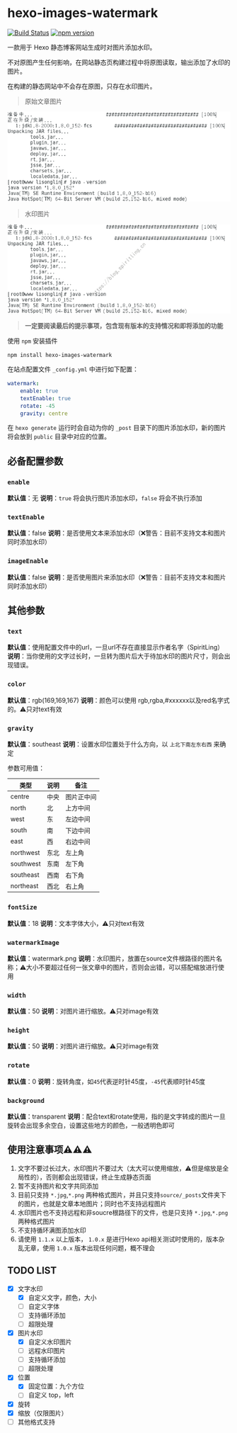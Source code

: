 # hexo-images-watermark

[![Build Status](https://travis-ci.com/SpiritLing/hexo-images-watermark.svg?branch=master)](https://travis-ci.com/SpiritLing/hexo-images-watermark) [![npm version](https://badge.fury.io/js/hexo-images-watermark.svg)](https://badge.fury.io/js/hexo-images-watermark)

一款用于 Hexo 静态博客网站生成时对图片添加水印。

不对原图产生任何影响，在网站静态页构建过程中将原图读取，输出添加了水印的图片。

在构建的静态网站中不会存在原图，只存在水印图片。

> 原始文章图片

![原图，如果图片不显示请前往Github查看](./static/origin_image.png)

> 水印图片

![水印图，如果图片不显示请前往Github查看](./static/change_image.png)

> **一定要阅读最后的提示事项，包含现有版本的支持情况和即将添加的功能**

使用 `npm` 安装插件

```shell
npm install hexo-images-watermark
```

在站点配置文件 `_config.yml` 中进行如下配置：

```yml
watermark:
    enable: true
    textEnable: true
    rotate: -45
    gravity: centre
```


在 `hexo generate` 运行时会自动为你的 `_post` 目录下的图片添加水印，新的图片将会放到 `public` 目录中对应的位置。

## 必备配置参数

### `enable`

**默认值**：无
**说明**：`true` 将会执行图片添加水印，`false` 将会不执行添加

### `textEnable`

**默认值**：false
**说明**：是否使用文本来添加水印（❌警告：目前不支持文本和图片同时添加水印）

### `imageEnable`

**默认值**：false
**说明**：是否使用图片来添加水印（❌警告：目前不支持文本和图片同时添加水印）

## 其他参数

### `text`

**默认值**：使用配置文件中的url，一旦url不存在直接显示作者名字（SpiritLing）
**说明**：当你使用的文字过长时，一旦转为图片后大于待加水印的图片尺寸，则会出现错误。

### `color`

**默认值**：rgb(169,169,167)
**说明**：颜色可以使用 rgb,rgba,#xxxxxx以及red名字式的。⚠️只对text有效

### `gravity`

**默认值**：southeast
**说明**：设置水印位置处于什么方向，以 `上北下南左东右西` 来确定

参数可用值：

| 类型 | 说明 | 备注 |
| --- | --- | --- |
| centre | 中央 | 图片正中间 |
| north | 北 | 上方中间 |
| west | 东 | 左边中间 |
| south | 南 | 下边中间 |
| east | 西 | 右边中间 |
| northwest | 东北 | 左上角 |
| southwest | 东南 | 左下角 |
| southeast | 西南 | 右下角 | 
| northeast | 西北 | 右上角 |

### `fontSize`

**默认值**：18
**说明**：文本字体大小，⚠️只对text有效

### `watermarkImage`

**默认值**：watermark.png
**说明**：水印图片，放置在source文件根路径的图片名称；⚠️大小不要超过任何一张文章中的图片，否则会出错，可以搭配缩放进行使用

### `width`

**默认值**：50
**说明**：对图片进行缩放。⚠️只对image有效

### `height`

**默认值**：50
**说明**：对图片进行缩放。⚠️只对image有效

### `rotate`

**默认值**：0
**说明**：旋转角度，如`45`代表逆时针45度，`-45`代表顺时针45度

### `background`

**默认值**：transparent
**说明**：配合text和rotate使用，指的是文字转成的图片一旦旋转会出现多余空白，设置这些地方的颜色，一般透明色即可

## 使用注意事项⚠️⚠️⚠️

1. 文字不要过长过大，水印图片不要过大（太大可以使用缩放，⚠️但是缩放是全局性的），否则都会出现错误，终止生成静态页面
2. 暂不支持图片和文字共同添加
3. 目前只支持 `*.jpg`,`*.png` 两种格式图片，并且只支持`source/_posts`文件夹下的图片，也就是文章本地图片；同时也不支持远程图片
4. 水印图片也不支持远程和非soucre根路径下的文件，也是只支持 `*.jpg`,`*.png` 两种格式图片
5. 不支持循环满图添加水印
6. 请使用 `1.1.x` 以上版本， `1.0.x` 是进行Hexo api相关测试时使用的，版本杂乱无章，使用 `1.0.x` 版本出现任何问题，概不理会

## TODO LIST

- [x] 文字水印
    - [x] 自定义文字，颜色，大小
    - [ ] 自定义字体
    - [ ] 支持循环添加
    - [ ] 超限处理
- [x] 图片水印
    - [X] 自定义水印图片
    - [ ] 远程水印图片
    - [ ] 支持循环添加
    - [ ] 超限处理
- [x] 位置
    - [x] 固定位置：九个方位
    - [ ] 自定义 top，left
- [x] 旋转
- [x] 缩放（仅限图片）
- [ ] 其他格式支持
